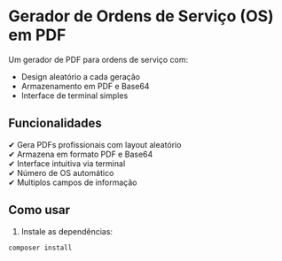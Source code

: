 # Gerador de Ordens de Serviço (OS) em PDF

Um gerador de PDF para ordens de serviço com:
- Design aleatório a cada geração
- Armazenamento em PDF e Base64
- Interface de terminal simples

## Funcionalidades

✔ Gera PDFs profissionais com layout aleatório  
✔ Armazena em formato PDF e Base64  
✔ Interface intuitiva via terminal  
✔ Número de OS automático  
✔ Multiplos campos de informação  

## Como usar

1. Instale as dependências:
```bash
composer install
